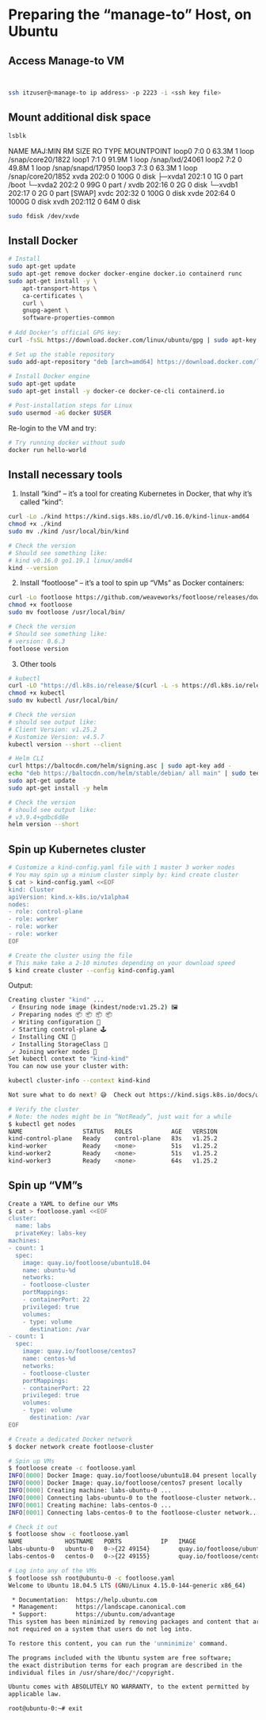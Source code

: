 # Preparing the “manage-to” Host, on Ubuntu
## Access Manage-to VM
```sh


ssh itzuser@<manage-to ip address> -p 2223 -i <ssh key file>
```

## Mount additional disk space
```sh
lsblk
```
NAME    MAJ:MIN RM  SIZE RO TYPE MOUNTPOINT
loop0     7:0    0 63.3M  1 loop /snap/core20/1822
loop1     7:1    0 91.9M  1 loop /snap/lxd/24061
loop2     7:2    0 49.8M  1 loop /snap/snapd/17950
loop3     7:3    0 63.3M  1 loop /snap/core20/1852
xvda    202:0    0  100G  0 disk
├─xvda1 202:1    0    1G  0 part /boot
└─xvda2 202:2    0   99G  0 part /
xvdb    202:16   0    2G  0 disk
└─xvdb1 202:17   0    2G  0 part [SWAP]
xvdc    202:32   0  100G  0 disk
xvde    202:64   0 1000G  0 disk
xvdh    202:112  0   64M  0 disk

```sh
sudo fdisk /dev/xvde
```

## Install Docker

```sh
# Install 
sudo apt-get update
sudo apt-get remove docker docker-engine docker.io containerd runc
sudo apt-get install -y \
    apt-transport-https \
    ca-certificates \
    curl \
    gnupg-agent \
    software-properties-common
    
# Add Docker’s official GPG key:
curl -fsSL https://download.docker.com/linux/ubuntu/gpg | sudo apt-key add -

# Set up the stable repository
sudo add-apt-repository "deb [arch=amd64] https://download.docker.com/linux/ubuntu $(lsb_release -cs) stable"
   
# Install Docker engine
sudo apt-get update
sudo apt-get install -y docker-ce docker-ce-cli containerd.io

# Post-installation steps for Linux
sudo usermod -aG docker $USER
```

Re-login to the VM and try:

```sh
# Try running docker without sudo
docker run hello-world
```

## Install necessary tools

1. Install “kind” – it’s a tool for creating Kubernetes in Docker, that why it’s called “kind”:

```sh
curl -Lo ./kind https://kind.sigs.k8s.io/dl/v0.16.0/kind-linux-amd64
chmod +x ./kind
sudo mv ./kind /usr/local/bin/kind
```

```sh
# Check the version
# Should see something like: 
# kind v0.16.0 go1.19.1 linux/amd64
kind --version
```

2. Install “footloose” – it’s a tool to spin up “VMs” as Docker containers:

```sh
curl -Lo footloose https://github.com/weaveworks/footloose/releases/download/0.6.3/footloose-0.6.3-linux-x86_64
chmod +x footloose
sudo mv footloose /usr/local/bin/
```

```sh
# Check the version
# Should see something like: 
# version: 0.6.3
footloose version
```

3. Other tools

```sh
# kubectl
curl -LO "https://dl.k8s.io/release/$(curl -L -s https://dl.k8s.io/release/stable.txt)/bin/linux/amd64/kubectl"
chmod +x kubectl
sudo mv kubectl /usr/local/bin/
```

```sh
# Check the version
# should see output like: 
# Client Version: v1.25.2
# Kustomize Version: v4.5.7
kubectl version --short --client
```

```sh
# Helm CLI
curl https://baltocdn.com/helm/signing.asc | sudo apt-key add -
echo "deb https://baltocdn.com/helm/stable/debian/ all main" | sudo tee /etc/apt/sources.list.d/helm-stable-debian.list
sudo apt-get update
sudo apt-get install -y helm
```

```sh
# Check the version
# should see output like: 
# v3.9.4+gdbc6d8e
helm version --short
```

## Spin up Kubernetes cluster

```sh
# Customize a kind-config.yaml file with 1 master 3 worker nodes
# You may spin up a minium cluster simply by: kind create cluster
$ cat > kind-config.yaml <<EOF
kind: Cluster
apiVersion: kind.x-k8s.io/v1alpha4
nodes:
- role: control-plane
- role: worker
- role: worker
- role: worker
EOF

# Create the cluster using the file
# This make take a 2-10 minutes depending on your download speed
$ kind create cluster --config kind-config.yaml
```

Output:

```sh
Creating cluster "kind" ...
 ✓ Ensuring node image (kindest/node:v1.25.2) 🖼
 ✓ Preparing nodes 📦 📦 📦 📦
 ✓ Writing configuration 📜
 ✓ Starting control-plane 🕹️
 ✓ Installing CNI 🔌
 ✓ Installing StorageClass 💾
 ✓ Joining worker nodes 🚜
Set kubectl context to "kind-kind"
You can now use your cluster with:

kubectl cluster-info --context kind-kind

Not sure what to do next? 😅  Check out https://kind.sigs.k8s.io/docs/user/quick-start/
```

```sh
# Verify the cluster
# Note: the nodes might be in “NotReady”, just wait for a while
$ kubectl get nodes
NAME                 STATUS   ROLES           AGE   VERSION
kind-control-plane   Ready    control-plane   83s   v1.25.2
kind-worker          Ready    <none>          51s   v1.25.2
kind-worker2         Ready    <none>          51s   v1.25.2
kind-worker3         Ready    <none>          64s   v1.25.2
```

## Spin up “VM”s

```sh
Create a YAML to define our VMs
$ cat > footloose.yaml <<EOF
cluster:
  name: labs
  privateKey: labs-key
machines:
- count: 1
  spec:
    image: quay.io/footloose/ubuntu18.04
    name: ubuntu-%d
    networks:
    - footloose-cluster
    portMappings:
    - containerPort: 22
    privileged: true
    volumes:
    - type: volume
      destination: /var
- count: 1
  spec:
    image: quay.io/footloose/centos7
    name: centos-%d
    networks:
    - footloose-cluster
    portMappings:
    - containerPort: 22
    privileged: true
    volumes:
    - type: volume
      destination: /var
EOF

# Create a dedicated Docker network
$ docker network create footloose-cluster

# Spin up VMs
$ footloose create -c footloose.yaml
INFO[0000] Docker Image: quay.io/footloose/ubuntu18.04 present locally
INFO[0000] Docker Image: quay.io/footloose/centos7 present locally
INFO[0000] Creating machine: labs-ubuntu-0 ...
INFO[0000] Connecting labs-ubuntu-0 to the footloose-cluster network...
INFO[0001] Creating machine: labs-centos-0 ...
INFO[0001] Connecting labs-centos-0 to the footloose-cluster network...

# Check it out
$ footloose show -c footloose.yaml
NAME            HOSTNAME   PORTS           IP   IMAGE                           CMD          STATE     BACKEND
labs-ubuntu-0   ubuntu-0   0->{22 49154}        quay.io/footloose/ubuntu18.04   /sbin/init   Running
labs-centos-0   centos-0   0->{22 49155}        quay.io/footloose/centos7       /sbin/init   Running

# Log into any of the VMs
$ footloose ssh root@ubuntu-0 -c footloose.yaml
Welcome to Ubuntu 18.04.5 LTS (GNU/Linux 4.15.0-144-generic x86_64)

 * Documentation:  https://help.ubuntu.com
 * Management:     https://landscape.canonical.com
 * Support:        https://ubuntu.com/advantage
This system has been minimized by removing packages and content that are
not required on a system that users do not log into.

To restore this content, you can run the 'unminimize' command.

The programs included with the Ubuntu system are free software;
the exact distribution terms for each program are described in the
individual files in /usr/share/doc/*/copyright.

Ubuntu comes with ABSOLUTELY NO WARRANTY, to the extent permitted by
applicable law.

root@ubuntu-0:~# exit

```
